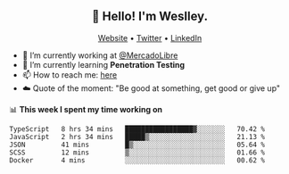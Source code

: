 <h2 align="center">👋 Hello! I'm Weslley.</h2>
<p align="center">
  <a href="http://weslleyneri.com.br">Website</a> •
  <a href="https://twitter.com/Weslley_Neri">Twitter</a> •
  <a href="https://www.linkedin.com/in/weslley-neri-3658908b">LinkedIn</a>
</p>


- 🔭 I’m currently working at [@MercadoLibre](https://github.com/mercadolibre)
- 🌱 I’m currently learning **Penetration Testing**
- 📫 How to reach me: [here](mailto:weslley39@gmail.com)
- ☁️ Quote of the moment: "Be good at something, get good or give up"

📊 **This week I spent my time working on**
<!--START_SECTION:waka-->
```text
TypeScript   8 hrs 34 mins   █████████████████▓░░░░░░░   70.42 % 
JavaScript   2 hrs 34 mins   █████▒░░░░░░░░░░░░░░░░░░░   21.13 % 
JSON         41 mins         █▒░░░░░░░░░░░░░░░░░░░░░░░   05.64 % 
SCSS         12 mins         ▒░░░░░░░░░░░░░░░░░░░░░░░░   01.66 % 
Docker       4 mins          ░░░░░░░░░░░░░░░░░░░░░░░░░   00.62 % 
```
<!--END_SECTION:waka-->

<!-- Inspired by https://github.com/gruselhaus/gruselhaus -->